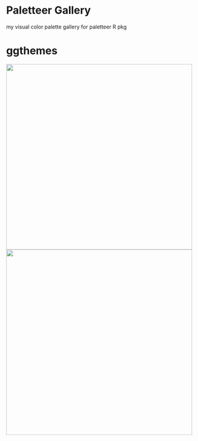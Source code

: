 # Paletteer Gallery
my visual color palette gallery for paletteer R pkg


# ggthemes
<img height='500' src='https://user-images.githubusercontent.com/55933131/145127319-c8dc7ff1-1d5b-49cf-9040-d27cccf8743d.png'>

<img height='500' src=''>
